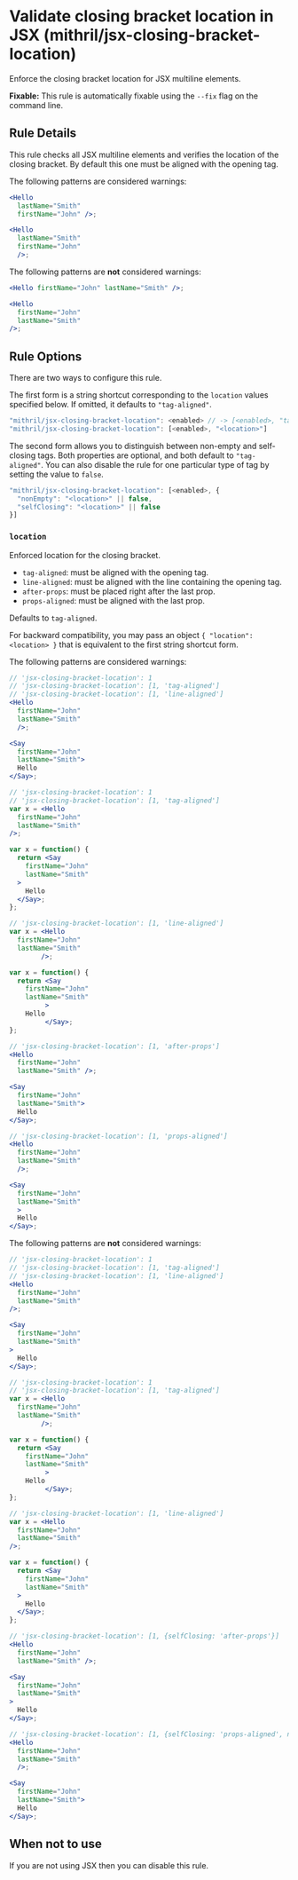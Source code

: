 # Validate closing bracket location in JSX (mithril/jsx-closing-bracket-location)

Enforce the closing bracket location for JSX multiline elements.

**Fixable:** This rule is automatically fixable using the `--fix` flag on the command line.

## Rule Details

This rule checks all JSX multiline elements and verifies the location of the closing bracket. By default this one must be aligned with the opening tag.

The following patterns are considered warnings:

```jsx
<Hello
  lastName="Smith"
  firstName="John" />;

<Hello
  lastName="Smith"
  firstName="John"
  />;
```

The following patterns are **not** considered warnings:

```jsx
<Hello firstName="John" lastName="Smith" />;

<Hello
  firstName="John"
  lastName="Smith"
/>;
```

## Rule Options

There are two ways to configure this rule.

The first form is a string shortcut corresponding to the `location` values specified below. If omitted, it defaults to `"tag-aligned"`.

```js
"mithril/jsx-closing-bracket-location": <enabled> // -> [<enabled>, "tag-aligned"]
"mithril/jsx-closing-bracket-location": [<enabled>, "<location>"]
```

The second form allows you to distinguish between non-empty and self-closing tags. Both properties are optional, and both default to `"tag-aligned"`. You can also disable the rule for one particular type of tag by setting the value to `false`.

```js
"mithril/jsx-closing-bracket-location": [<enabled>, {
  "nonEmpty": "<location>" || false,
  "selfClosing": "<location>" || false
}]
```

### `location`

Enforced location for the closing bracket.

* `tag-aligned`: must be aligned with the opening tag.
* `line-aligned`: must be aligned with the line containing the opening tag.
* `after-props`: must be placed right after the last prop.
* `props-aligned`: must be aligned with the last prop.

Defaults to `tag-aligned`.

For backward compatibility, you may pass an object `{ "location": <location> }` that is equivalent to the first string shortcut form.

The following patterns are considered warnings:

```jsx
// 'jsx-closing-bracket-location': 1
// 'jsx-closing-bracket-location': [1, 'tag-aligned']
// 'jsx-closing-bracket-location': [1, 'line-aligned']
<Hello
  firstName="John"
  lastName="Smith"
  />;

<Say
  firstName="John"
  lastName="Smith">
  Hello
</Say>;

// 'jsx-closing-bracket-location': 1
// 'jsx-closing-bracket-location': [1, 'tag-aligned']
var x = <Hello
  firstName="John"
  lastName="Smith"
/>;

var x = function() {
  return <Say
    firstName="John"
    lastName="Smith"
  >
    Hello
  </Say>;
};

// 'jsx-closing-bracket-location': [1, 'line-aligned']
var x = <Hello
  firstName="John"
  lastName="Smith"
        />;

var x = function() {
  return <Say
    firstName="John"
    lastName="Smith"
         >
    Hello
         </Say>;
};

// 'jsx-closing-bracket-location': [1, 'after-props']
<Hello
  firstName="John"
  lastName="Smith" />;

<Say
  firstName="John"
  lastName="Smith">
  Hello
</Say>;

// 'jsx-closing-bracket-location': [1, 'props-aligned']
<Hello
  firstName="John"
  lastName="Smith"
  />;

<Say
  firstName="John"
  lastName="Smith"
  >
  Hello
</Say>;
```

The following patterns are **not** considered warnings:

```jsx
// 'jsx-closing-bracket-location': 1
// 'jsx-closing-bracket-location': [1, 'tag-aligned']
// 'jsx-closing-bracket-location': [1, 'line-aligned']
<Hello
  firstName="John"
  lastName="Smith"
/>;

<Say
  firstName="John"
  lastName="Smith"
>
  Hello
</Say>;

// 'jsx-closing-bracket-location': 1
// 'jsx-closing-bracket-location': [1, 'tag-aligned']
var x = <Hello
  firstName="John"
  lastName="Smith"
        />;

var x = function() {
  return <Say
    firstName="John"
    lastName="Smith"
         >
    Hello
         </Say>;
};

// 'jsx-closing-bracket-location': [1, 'line-aligned']
var x = <Hello
  firstName="John"
  lastName="Smith"
/>;

var x = function() {
  return <Say
    firstName="John"
    lastName="Smith"
  >
    Hello
  </Say>;
};

// 'jsx-closing-bracket-location': [1, {selfClosing: 'after-props'}]
<Hello
  firstName="John"
  lastName="Smith" />;

<Say
  firstName="John"
  lastName="Smith"
>
  Hello
</Say>;

// 'jsx-closing-bracket-location': [1, {selfClosing: 'props-aligned', nonEmpty: 'after-props'}]
<Hello
  firstName="John"
  lastName="Smith"
  />;

<Say
  firstName="John"
  lastName="Smith">
  Hello
</Say>;
```

## When not to use

If you are not using JSX then you can disable this rule.
